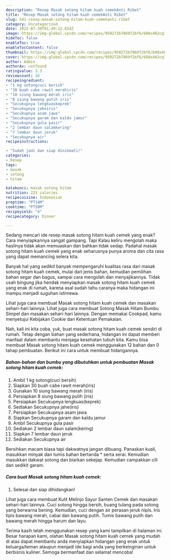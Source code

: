 ```yaml
---
description: "Resep Masak sotong hitam kuah cemekAnti Ribet"
title: "Resep Masak sotong hitam kuah cemekAnti Ribet"
slug: 541-resep-masak-sotong-hitam-kuah-cemekanti-ribet
category: Uncategorized
date: 2022-07-30T01:49:12.654Z
image: https://img-global.cpcdn.com/recipes/950272b7869f2bf6/680x482cq70/masak-sotong-hitam-kuah-cemek-foto-resep-utama.jpg
hideToc: false
enableToc: true
enableTocContent: false
thumbnail: https://img-global.cpcdn.com/recipes/950272b7869f2bf6/680x482cq70/masak-sotong-hitam-kuah-cemek-foto-resep-utama.jpg
cover: https://img-global.cpcdn.com/recipes/950272b7869f2bf6/680x482cq70/masak-sotong-hitam-kuah-cemek-foto-resep-utama.jpg
author: Admin
authorAv: notfound
ratingvalue: 3.3
reviewcount: 16
recipeingredient:
- "1 kg sotongcuci bersih"
- "30 buah cabe rawit merahiris"
- "10 siung bawang merah iris"
- "8 siung bawang putih iris"
- "Secukupnya lengkuaskeprek"
- "Secukupnya jaheiris"
- "Secukupnya asam jawa"
- "Secukupnya garam dan kaldu jamur"
- "Secukupnya gula pasir"
- "2 lembar daun salamkering"
- "7 lembar daun jeruk"
- "Secukupnya air"
recipeinstructions:

- "Sudah jadi dan siap dinikmati!"
categories:
- Resep
tags:
- masak
- sotong
- hitam

katakunci: masak sotong hitam 
nutrition: 223 calories
recipecuisine: Indonesian
preptime: "PT14M"
cooktime: "PT50M"
recipeyield: "4"
recipecategory: Dinner

---
```



Sedang mencari ide resep masak sotong hitam kuah cemek yang enak? Cara menyiapkannya sangat gampang. Tapi Kalau keliru mengolah maka hasilnya tidak akan memuaskan dan bahkan tidak sedap. Padahal masak sotong hitam kuah cemek yang enak seharusnya punya aroma dan cita rasa yang dapat memancing selera kita.


Banyak hal yang sedikit banyak mempengaruhi kualitas rasa dari masak sotong hitam kuah cemek, mulai dari jenis bahan, kemudian pemilihan bahan segar dan bagus, sampai cara mengolah dan menyajikannya. Tidak usah bingung jika hendak menyiapkan masak sotong hitam kuah cemek yang enak di rumah, karena asal sudah tahu caranya maka hidangan ini mampu menjadi suguhan istimewa.

Lihat juga cara membuat Masak sotong hitam kuah cemek dan masakan sehari-hari lainnya. Lihat juga cara membuat Sotong Masak Hitam Bumbu Simpel dan masakan sehari-hari lainnya. Dengan memakai Cookpad, kamu menyetujui Kebijakan Cookie dan Ketentuan Pemakaian.


Nah, kali ini kita coba, yuk, buat masak sotong hitam kuah cemek sendiri di rumah. Tetap dengan bahan yang sederhana, hidangan ini dapat memberi manfaat dalam membantu menjaga kesehatan tubuh kita. Kamu bisa membuat Masak sotong hitam kuah cemek menggunakan 12 bahan dan 0 tahap pembuatan. Berikut ini cara untuk membuat hidangannya.

<!--inarticleads1-->

##### Bahan-bahan dan bumbu yang dibutuhkan untuk pembuatan Masak sotong hitam kuah cemek:

1. Ambil 1 kg sotong(cuci bersih)
1. Siapkan 30 buah cabe rawit merah(iris)
1. Gunakan 10 siung bawang merah (iris)
1. Persiapkan 8 siung bawang putih (iris)
1. Persiapkan Secukupnya lengkuas(keprek)
1. Sediakan Secukupnya jahe(iris)
1. Persiapkan Secukupnya asam jawa
1. Siapkan Secukupnya garam dan kaldu jamur
1. Ambil Secukupnya gula pasir
1. Sediakan 2 lembar daun salam(kering)
1. Siapkan 7 lembar daun jeruk
1. Sediakan Secukupnya air


Bersihkan macam biasa tapi dakwatnya jangan dibuang. Panaskan kuali, masukkan minyak dan tumis bahan bertanda * serta serai. Kemudian masukkan dakwat sotong dan biarkan sekejap. Kemudian campakkan cili dan sedikit garam. 

<!--inarticleads2-->

##### Cara buat Masak sotong hitam kuah cemek:


1. Selesai dan siap dihidangkan!

Lihat juga cara membuat Kulit Melinjo Sayur Santen Cemek dan masakan sehari-hari lainnya. Cuci sotong hingga bersih, buang tulang pada sotong yang berwarna bening. Kemudian, cuci dengan air perasan jeruk nipis. Iris tipis bawang merah, cabai dan bawang putih. Tumis bawang putih dan bawang merah hingga harum dan layu. 

Terima kasih telah menggunakan resep yang kami tampilkan di halaman ini. Besar harapan kami, olahan Masak sotong hitam kuah cemek yang mudah di atas dapat membantu anda menyiapkan hidangan yang enak untuk keluarga/teman ataupun menjadi ide bagi anda yang berkeinginan untuk berbisnis kuliner. Semoga bermanfaat dan selamat mencoba!

